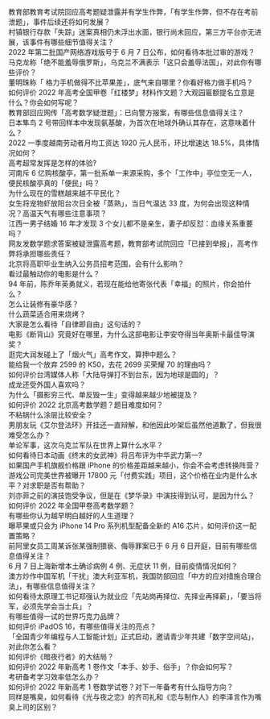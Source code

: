 教育部教育考试院回应高考题疑泄露并有学生作弊，「有学生作弊，但不存在考前泄题」，事件后续还将如何发展？  
村镇银行存款「失踪」迷案真相仍未浮出水面，银行尚未回应，第三方平台亦无进展，该事件有哪些细节值得关注？  
2022 年第二批国产网络游戏版号于 6 月 7 日公布，如何看待本批过审的游戏？  
马克龙称「绝不能羞辱俄罗斯」，乌克兰不满表示「这只会羞辱法国」，对此你有哪些评价？  
董明珠称「 格力手机做得不比苹果差」，底气来自哪里？你看好格力做手机吗？  
如何评价 2022 年高考全国甲卷「红楼梦」材料作文题？大观园匾额提名立意是什么？你会如何写呢？  
教育部回应网传「高考数学疑泄题」：已向警方报案，有哪些信息值得关注？  
日本隼鸟 2 号带回样本中发现氨基酸，为首次在地球外确认其存在，这意味着什么？  
2022 一季度越南劳动者月均工资达 1920 元人民币，环比增速达 18.5%，具体情况如何？  
高考超常发挥是怎样的体验?  
河南斥 6 亿购核酸亭，第一批系单一来源采购，多个「工作中」亭位空无一人，便民核酸亭真的「便民」吗？  
为什么现在的雪糕越来越不平民化？  
女生将宠物虾放阳台次日全被「蒸熟」，当日气温达 33 度，为何会出现这种情况？高温天气有哪些注意事项？  
江西一男子结婚 16 年才发现 3 个女儿都不是亲生，妻子却反怼：血缘关系重要吗？  
网友发数学题求答案被疑泄露高考题，教育部考试院回应「已接到举报」，高考作弊将承担哪些责任？  
北京将高职毕业生纳入公务员招考范围，会有什么影响？  
看过最触动你的电影是什么？  
94 年前，陈乔年英勇就义，若现在能给他寄张代表「幸福」的照片，你会拍什么？  
怎么让装修有豪华感？  
什么蔬菜适合用来烧烤？  
大家是怎么看待「自律即自由」这句话的？  
电影《断背山》究竟好在哪里，为什么这部电影让李安夺得当年奥斯卡最佳导演奖？  
逛完大润发碰上了「烟火气」高考作文，算押中题么？  
能给我一个放弃 2599 的 K50，去花 2699 买荣耀 70 的理由吗？  
如何评价台湾媒体人称「大陆导弹打不到台东，因为地球是圆的」？  
成龙还受外国人喜欢吗？  
为什么「摄影穷三代、单反毁一生」变得越来越少地被提及？  
如何评价 2022 北京高考数学题？题目难度如何？  
不粘锅什么涂层比较安全？  
男朋友玩《艾尔登法环》开挂还一直辩解，和他因此吵架后虽然他道歉了，但我很难受怎么办？  
单论军事，这次乌克兰军队在世界上算什么水平？  
如何看待日本动画《终末的女武神》将吕布评为中华武力第一?  
如果国产手机旗舰价格跟 iPhone 的价格差距越来越小，你会不会考虑转换阵营？  
游戏公司完美世界被曝开 17800 元「付费实践」项目，这个价格在业内是什么水平？对求职是否有帮助？  
刘亦菲之前的演技饱受争议，但是在《梦华录》中演技得到认可，是因为什么？  
如何评价 2022 年全国甲卷高考数学题？  
有哪些你认为越早明白越好的人生道理？  
曝苹果或只会为 iPhone 14 Pro 系列机型配备全新的 A16 芯片，如何评价这一配置策略？  
前阿里女员工周某诉张某强制猥亵、侮辱罪案已于 6 月 6 日开庭，目前有哪些信息值得关注？  
6 月 7 日上海新增本土确诊病例 4 例、无症状 11 例，目前疫情情况如何？  
澳方炒作中国军机「干扰」澳大利亚军机，我国防部回应「中方的应对措施合理合法」，有哪些信息值得关注？  
如何看待太原理工书记郑强认为就业应「先站岗再择位、先择业再择薪」，「要当将军，必须先学会当士兵」？  
有哪些值得一试的世界巧克力品牌？  
如何评价 iPadOS 16，有哪些值得关注的亮点？  
「全国青少年编程与人工智能计划」正式启动，邀请青少年共建「数字空间站」，对此你怎么看？  
如何评价《暗夜行者》的大结局？  
如何评价 2022 年新高考 1 卷作文「本手、妙手、俗手」？你会如何写？  
考研备考学习效率低怎么办？  
如何评价 2022 年新高考 1 卷数学试卷？对下一年备考有什么指导方向？  
同样是嘴臭，如何看待《光与夜之恋》的齐司礼和《恋与制作人》的李泽言作为嘴臭上司的区别？  
